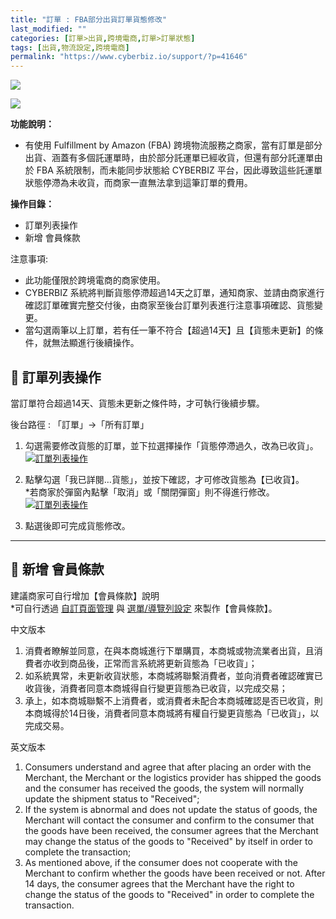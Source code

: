 ```yaml
---
title: "訂單 : FBA部分出貨訂單貨態修改"
last_modified: ""
categories: [訂單>出貨,跨境電商,訂單>訂單狀態]
tags: [出貨,物流設定,跨境電商]
permalink: "https://www.cyberbiz.io/support/?p=41646"
---
```


![](https://www.cyberbiz.io/support/wp-content/uploads/適用站別.png)

[![](https://www.cyberbiz.io/support/wp-content/uploads/北美站.png)](https://www.cyberbiz.io/support/?page_id=32080)

**功能說明：**  

* 有使用 Fulfillment by Amazon (FBA) 跨境物流服務之商家，當有訂單是部分出貨、涵蓋有多個託運單時，由於部分託運單已經收貨，但還有部分託運單由於 FBA 系統限制，而未能同步狀態給 CYBERBIZ 平台，因此導致這些託運單狀態停滯為未收貨，而商家一直無法拿到這筆訂單的費用。

**操作目錄：**

* 訂單列表操作
* 新增 會員條款

注意事項:  

* 此功能僅限於跨境電商的商家使用。
* CYBERBIZ 系統將判斷貨態停滯超過14天之訂單，通知商家、並請由商家進行確認訂單確實完整交付後，由商家至後台訂單列表進行注意事項確認、貨態變更。
* 當勾選兩筆以上訂單，若有任一筆不符合【超過14天】且【貨態未更新】的條件，就無法顯進行後續操作。

## 📌 訂單列表操作


當訂單符合超過14天、貨態未更新之條件時，才可執行後續步驟。  

後台路徑 : 「訂單」→「所有訂單」  


1. 勾選需要修改貨態的訂單，並下拉選擇操作「貨態停滯過久，改為已收貨」。  
[![訂單列表操作](https://www.cyberbiz.io/support/wp-content/uploads/訂單-FBA部分出貨訂單貨態修改01.png)](https://www.cyberbiz.io/support/wp-content/uploads/訂單-FBA部分出貨訂單貨態修改01.png)



2. 點擊勾選「我已詳閱…貨態」，並按下確認，才可修改貨態為【已收貨】。  
*若商家於彈窗內點擊「取消」或「關閉彈窗」則不得進行修改。  
[![訂單列表操作](https://www.cyberbiz.io/support/wp-content/uploads/訂單-FBA部分出貨訂單貨態修改02.png)](https://www.cyberbiz.io/support/wp-content/uploads/訂單-FBA部分出貨訂單貨態修改02.png)



3. 點選後即可完成貨態修改。

* * *

## 📌 新增 會員條款


建議商家可自行增加【會員條款】說明  
*可自行透過 [自訂頁面管理](https://www.cyberbiz.io/support/?p=40485) 與 [選單/導覽列設定](https://www.cyberbiz.io/support/?p=33935) 來製作【會員條款】。  


中文版本

1. 消費者瞭解並同意，在與本商城進行下單購買，本商城或物流業者出貨，且消費者亦收到商品後，正常而言系統將更新貨態為「已收貨」；
2. 如系統異常，未更新收貨狀態，本商城將聯繫消費者，並向消費者確認確實已收貨後，消費者同意本商城得自行變更貨態為已收貨，以完成交易；
3. 承上，如本商城聯繫不上消費者，或消費者未配合本商城確認是否已收貨，則本商城得於14日後，消費者同意本商城將有權自行變更貨態為「已收貨」，以完成交易。

英文版本

1. Consumers understand and agree that after placing an order with the Merchant, the Merchant or the logistics provider has shipped the goods and the consumer has received the goods, the system will normally update the shipment status to "Received";
2. If the system is abnormal and does not update the status of goods, the Merchant will contact the consumer and confirm to the consumer that the goods have been received, the consumer agrees that the Merchant may change the status of the goods to "Received" by itself in order to complete the transaction;
3. As mentioned above, if the consumer does not cooperate with the Merchant to confirm whether the goods have been received or not. After 14 days, the consumer agrees that the Merchant have the right to change the status of the goods to "Received" in order to complete the transaction.

